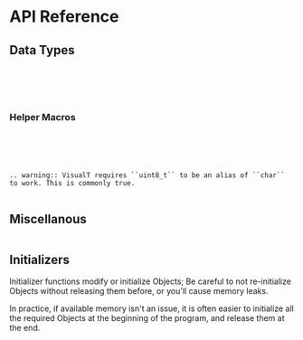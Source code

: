 # API Reference

## Data Types

``` doxygentypedef:: VTChar
```

``` doxygentypedef:: VTStr
```

``` doxygentypedef:: VTStrs
```

``` doxygentypedef:: VTSizes
```

``` doxygentypedef:: VTObjs
```

### Helper Macros

``` doxygendefine:: LTCHAR
```

``` doxygendefine:: LTSTR
```

``` doxygendefine:: LTSTRS
```

``` doxygendefine:: LTSIZES
```

``` doxygendefine:: LTOBJS
```

```eval_rst
.. warning:: VisualT requires ``uint8_t`` to be an alias of ``char`` to work. This is commonly true.
```

``` warning:: Currently, the library assumes a little-endian system, but endianness awareness can be implemented if requested.
```

## Miscellanous

``` doxygenfunction:: vtAbout
```

## Initializers

Initializer functions modify or initialize Objects; Be careful to not re-initialize Objects without releasing them before, or you'll cause memory leaks.

In practice, if available memory isn't an issue, it is often easier to initialize all the required Objects at the beginning of the program, and release them at the end.

``` doxygenfunction:: vtInitializeBlank
```
